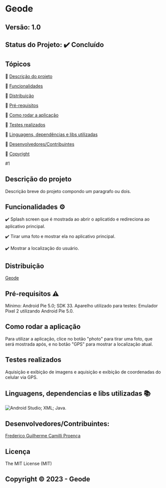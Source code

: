 # Geode
## Versão: 1.0 
## Status do Projeto: ✔️ Concluído

## Tópicos
🔹 [Descrição do projeto ](#descrição-do-projeto)

🔹 [Funcionalidades](#funcionalidades)

🔹 [Distribuição](#distribuição)

🔹 [Pré-requisitos](#pré-requisitos)

🔹 [Como rodar a aplicação](#como-rodar-a-aplicação)

🔹 [Testes realizados](#testes-realizados)

🔹 [Linguagens, dependências e libs utilizadas](#linguagens-dependências-e-libs-utilizadas)

🔹 [Desenvolvedores/Contribuintes](#desenvolvedores/contribuintes)

🔹 [Copyright](#copyright)

#1
## Descrição do projeto 
Descrição breve do projeto compondo um paragrafo ou dois.

## Funcionalidades ⚙️
✔️ Splash screen que é mostrada ao abrir o aplicatido e redireciona ao aplicativo principal.

✔️ Tirar uma foto e mostrar ela no aplicativo principal.

✔️ Mostrar a localização do usuário.

## Distribuição
[Geode](https://github.com/Jooper8/Geode)

## Pré-requisitos ⚠️    
Mínimo:
Android Pie 5.0; 
SDK 33.
Aparelho utilizado para testes:
Emulador Pixel 2 utilizando Android Pie 5.0.

## Como rodar a aplicação 
Para utilizar a aplicação, clice no botão "photo" para tirar uma foto, que será mostrada após, e no botão "GPS" para mostrar a localização atual.

## Testes realizados
Aquisição e exibição de imagens e aquisição e exibição de coordenadas do celular via GPS.

## Linguagens, dependencias e libs utilizadas 📚
![Android Studio](https://img.shields.io/badge/Android-3DDC84?style=for-the-badge&logo=android&logoColor=white);
XML;
Java.

## Desenvolvedores/Contribuintes:
[Frederico Guilherme Camilli Proença](https://github.com/Jooper8)

## Licença
The MIT License (MIT)

## Copyright ©️ 2023 - Geode
